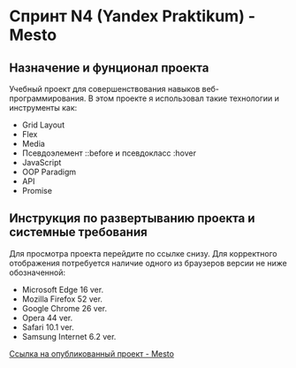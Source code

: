# Спринт N4 (Yandex Praktikum) - Mesto

## Назначение и фунционал проекта
Учебный проект для совершенствования навыков веб-программирования. В этом проекте я использовал такие технологии и инструменты как:
* Grid Layout
* Flex
* Media
* Псевдоэлемент ::before и псевдокласс :hover
* JavaScript
* OOP Paradigm
* API
* Promise

## Инструкция по развертыванию проекта и системные требования
Для просмотра проекта перейдите по ссылке снизу.
Для корректного отображения потребуется наличие одного из браузеров версии не ниже обозначенной:
* Microsoft Edge 16 ver.
* Mozilla Firefox 52 ver.
* Google Chrome 26 ver.
* Opera 44 ver.
* Safari 10.1 ver.
* Samsung Internet 6.2 ver.

 [Ссылка на опубликованный проект - Mesto](https://earthlingww-zeitvenus.github.io/mesto/)
